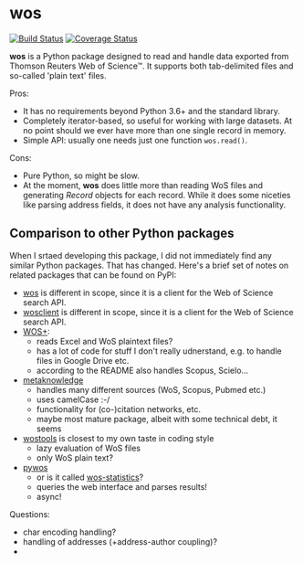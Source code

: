 # wos

[![Build Status](https://travis-ci.org/rafguns/wos.svg?branch=master)](https://travis-ci.org/rafguns/wos)
[![Coverage Status](https://coveralls.io/repos/rafguns/wos/badge.svg?branch=master&service=github)](https://coveralls.io/github/rafguns/wos?branch=master)

**wos** is a Python package designed to read and handle data exported from Thomson Reuters Web of Science™. It supports both tab-delimited files and so-called 'plain text' files.

Pros:
* It has no requirements beyond Python 3.6+ and the standard library.
* Completely iterator-based, so useful for working with large datasets. At no point should we ever have more than one single record in memory.
* Simple API: usually one needs just one function `wos.read()`.

Cons:
* Pure Python, so might be slow.
* At the moment, **wos** does little more than reading WoS files and generating *Record* objects for each record. While it does some niceties like parsing address fields, it does not have any analysis functionality.

## Comparison to other Python packages

When I srtaed developing this package, I did not immediately find any similar Python packages. That has changed. Here's a brief set of notes on related packages that can be found on PyPI:

* [wos](https://pypi.org/project/wos/) is different in scope, since it is a client for the Web of Science search API.
* [wosclient](https://pypi.org/project/wosclient/) is different in scope, since it is a client for the Web of Science search API.
* [WOS+](https://pypi.org/project/WOSplus/):
    * reads Excel and WoS plaintext files?
    * has a lot of code for stuff I don't really udnerstand, e.g. to handle files in Google Drive etc.
    * according to the README also handles Scopus, Scielo...
* [metaknowledge](https://pypi.org/project/metaknowledge/)
    * handles many different sources (WoS, Scopus, Pubmed etc.)
    * uses camelCase :-/
    * functionality for (co-)citation networks, etc.
    * maybe most mature package, albeit with some technical debt, it seems
* [wostools](https://pypi.org/project/wostools/) is closest to my own taste in coding style
    * lazy evaluation of WoS files
    * only WoS plain text?
* [pywos](https://pypi.org/project/pywos/)
    * or is it called [wos-statistics](https://github.com/refraction-ray/wos-statistics)?
    * queries the web interface and parses results!
    * async!

Questions:
* char encoding handling?
* handling of addresses (+address-author coupling)?
* 

 
